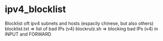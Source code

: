 # ipv4_blocklist
Blocklist oft ipv4 subnets and hosts (espacily chinese, but also others)
blocklist.txt => list of bad IPs (v4)
blockrulz.sh => blocking bad IPs (v4) in INPUT and FORWARD
